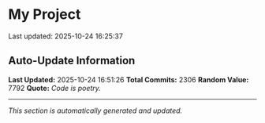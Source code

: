 # My Project


Last updated: 2025-10-24 16:25:37









































































































































































































































































































































































































































































































































































































































































































































































































































































































































































































































































































































































































































































































































































































































































































































































































































































































































































































































































































































































































































































































































































































































































































































































































































































































































































































































































































































































































## Auto-Update Information

**Last Updated:** 2025-10-24 16:51:26
**Total Commits:** 2306
**Random Value:** 7792
**Quote:** _Code is poetry._

---
_This section is automatically generated and updated._